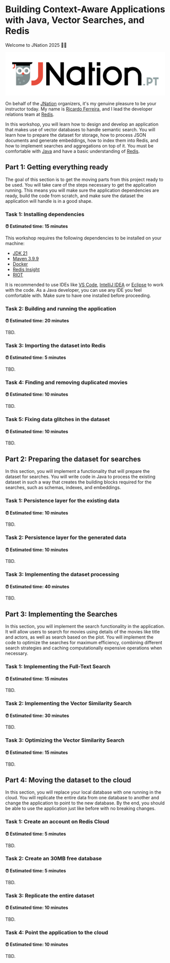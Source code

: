 # Building Context-Aware Applications with Java, Vector Searches, and Redis

Welcome to JNation 2025 👋🏻

![jnation.png](images/jnation.png)

On behalf of the [JNation](https://jnation.pt) organizers, it's my genuine pleasure to be your instructor today. My name is [Ricardo Ferreira](https://github.com/riferrei), and I lead the developer relations team at [Redis](https://redis.io).

In this workshop, you will learn how to design and develop an application that makes use of vector databases to handle semantic search. You will learn how to prepare the dataset for storage, how to process JSON documents and generate embeddings, how to index them into Redis, and how to implement searches and aggregations on top of it. You must be comfortable with [Java](https://www.java.com/en) and have a basic understanding of [Redis](https://redis.io/open-source).

## Part 1: Getting everything ready

The goal of this section is to get the moving parts from this project ready to be used. You will take care of the steps necessary to get the application running. This means you will make sure the application dependencies are ready, build the code from scratch, and make sure the dataset the application will handle is in a good shape.

### Task 1: Installing dependencies

#### ⏰ Estimated time: **15 minutes**

This workshop requires the following dependencies to be installed on your machine:

- [JDK 21](https://docs.aws.amazon.com/corretto/latest/corretto-21-ug/downloads-list.html)
- [Maven 3.9.9](https://maven.apache.org/download.cgi)
- [Docker](https://www.docker.com/get-started)
- [Redis Insight](https://redis.io/docs/latest/operate/redisinsight/install)
- [RIOT](https://redis.github.io/riot/#_install)

It is recommended to use IDEs like [VS Code](https://code.visualstudio.com), [IntelliJ IDEA](https://www.jetbrains.com/idea/) or [Eclipse](https://www.eclipse.org/downloads/packages/) to work with the code. As a Java developer, you can use any IDE you feel comfortable with. Make sure to have one installed before proceeding.

### Task 2: Building and running the application

#### ⏰ Estimated time: **20 minutes**

TBD.

### Task 3: Importing the dataset into Redis

#### ⏰ Estimated time: **5 minutes**

TBD.

### Task 4: Finding and removing duplicated movies

#### ⏰ Estimated time: **10 minutes**

TBD.

### Task 5: Fixing data glitches in the dataset

#### ⏰ Estimated time: **10 minutes**

TBD.

## Part 2: Preparing the dataset for searches

In this section, you will implement a functionality that will prepare the dataset for searches. You will write code in Java to process the existing dataset in such a way that creates the building blocks required for the searches, such as schemas, indexes, and embeddings.

### Task 1: Persistence layer for the existing data

#### ⏰ Estimated time: **10 minutes**

TBD.

### Task 2: Persistence layer for the generated data

#### ⏰ Estimated time: **10 minutes**

TBD.

### Task 3: Implementing the dataset processing

#### ⏰ Estimated time: **40 minutes**

TBD.

## Part 3: Implementing the Searches

In this section, you will implement the search functionality in the application. It will allow users to search for movies using details of the movies like title and actors, as well as search based on the plot. You will implement the code to optimize the searches for maximum efficiency, combining different search strategies and caching computationally expensive operations when necessary.

### Task 1: Implementing the Full-Text Search

#### ⏰ Estimated time: **15 minutes**

TBD.

### Task 2: Implementing the Vector Similarity Search

#### ⏰ Estimated time: **30 minutes**

TBD.

### Task 3: Optimizing the Vector Similarity Search

#### ⏰ Estimated time: **15 minutes**

TBD.

## Part 4: Moving the dataset to the cloud

In this section, you will replace your local database with one running in the cloud. You will replicate the entire data from one database to another and change the application to point to the new database. By the end, you should be able to use the application just like before with no breaking changes.

### Task 1: Create an account on Redis Cloud

#### ⏰ Estimated time: **5 minutes**

TBD.

### Task 2: Create an 30MB free database

#### ⏰ Estimated time: **5 minutes**

TBD.

### Task 3: Replicate the entire dataset

#### ⏰ Estimated time: **10 minutes**

TBD.

### Task 4: Point the application to the cloud

#### ⏰ Estimated time: **10 minutes**

TBD.

